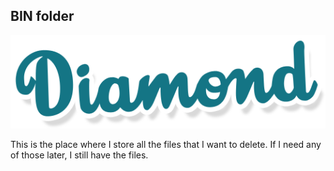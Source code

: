 ## BIN folder

![Logo](../doc/img/logo.PNG)

This is the place where I store all the files that I want to delete. If I need any of those later, I still have the files.